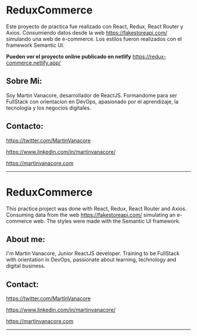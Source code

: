 # ReduxCommerce

Este proyecto de practica fue realizado con React, Redux, React Router y Axios. Consumiendo datos desde la web https://fakestoreapi.com/ simulando una web de e-commerce. Los estilos fueron realizados con el framework Semantic UI.

**Pueden ver el proyecto online publicado en netlify** https://redux-commerce.netlify.app/

## Sobre Mi:
Soy Martin Vanacore, desarrollador de ReactJS. Formandome para ser FullStack con orientacion en DevOps, apasionado por el aprendizaje, la tecnologia y los negocios digitales.

## Contacto:

https://twitter.com/MartinVanacore

https://www.linkedin.com/in/martinvanacore/

https://martinvanacore.com

---
# ReduxCommerce

This practice project was done with React, Redux, React Router and Axios. Consuming data from the web https://fakestoreapi.com/ simulating an e-commerce web. The styles were made with the Semantic UI framework.

## About me:
I'm Martin Vanacore, Junior ReactJS developer. Training to be FullStack with orientation in DevOps, passionate about learning, technology and digital business.

## Contact:

https://twitter.com/MartinVanacore

https://www.linkedin.com/in/martinvanacore/

https://martinvanacore.com

---
